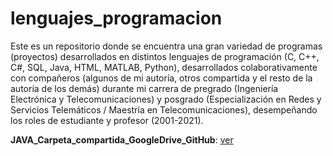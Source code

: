 # lenguajes_programacion
Este es un repositorio donde se encuentra una gran variedad de programas (proyectos) desarrollados en distintos lenguajes de programación (C, C++, C#, SQL, Java, HTML, MATLAB, Python), desarrollados colaborativamente con compañeros (algunos de mi autoría, otros compartida y el resto de la autoría de los demás) durante mi carrera de pregrado (Ingeniería Electrónica y Telecomunicaciones) y posgrado (Especialización en Redes y Servicios Telemáticos / Maestría en Telecomunicaciones), desempeñando los roles de estudiante y profesor (2001-2021).

**JAVA_Carpeta_compartida_GoogleDrive_GitHub**: [ver](https://drive.google.com/drive/folders/1cYKbqK9WmpqCvtkicvqmpkDjVoTf-Awe?usp=sharing)
